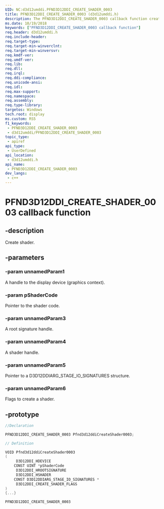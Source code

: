 ```yaml
---
UID: NC:d3d12umddi.PFND3D12DDI_CREATE_SHADER_0003
title: PFND3D12DDI_CREATE_SHADER_0003 (d3d12umddi.h)
description: The PFND3D12DDI_CREATE_SHADER_0003 callback function creates a display device shader.
ms.date: 10/19/2018
keywords: ["PFND3D12DDI_CREATE_SHADER_0003 callback function"]
req.header: d3d12umddi.h
req.include-header: 
req.target-type: 
req.target-min-winverclnt: 
req.target-min-winversvr: 
req.kmdf-ver: 
req.umdf-ver: 
req.lib: 
req.dll: 
req.irql: 
req.ddi-compliance: 
req.unicode-ansi: 
req.idl: 
req.max-support: 
req.namespace: 
req.assembly: 
req.type-library: 
targetos: Windows
tech.root: display
ms.custom: RS5
f1_keywords:
 - PFND3D12DDI_CREATE_SHADER_0003
 - d3d12umddi/PFND3D12DDI_CREATE_SHADER_0003
topic_type:
 - apiref
api_type:
 - UserDefined
api_location:
 - d3d12umddi.h
api_name:
 - PFND3D12DDI_CREATE_SHADER_0003
dev_langs:
 - c++
---
```


# PFND3D12DDI_CREATE_SHADER_0003 callback function


## -description

Create shader.

## -parameters

### -param unnamedParam1

A handle to the display device (graphics context).

### -param pShaderCode

Pointer to the shader code.

### -param unnamedParam3

A root signature handle.

### -param unnamedParam4

A shader handle.

### -param unnamedParam5

Pointer to a D3D12DDIARG_STAGE_IO_SIGNATURES structure.

### -param unnamedParam6

Flags to create a shader.

## -prototype

```cpp
//Declaration

PFND3D12DDI_CREATE_SHADER_0003 Pfnd3d12ddiCreateShader0003; 

// Definition

VOID Pfnd3d12ddiCreateShader0003 
(
	 D3D12DDI_HDEVICE
	CONST UINT *pShaderCode
	 D3D12DDI_HROOTSIGNATURE
	 D3D12DDI_HSHADER
	CONST D3D12DDIARG_STAGE_IO_SIGNATURES *
	 D3D12DDI_CREATE_SHADER_FLAGS
)
{...}

PFND3D12DDI_CREATE_SHADER_0003 


```

